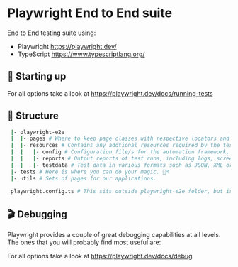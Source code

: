 # Playwright End to End suite

End to End testing suite using:

- Playwright https://playwright.dev/
- TypeScript https://www.typescriptlang.org/

## 🤖 Starting up

For all options take a look at https://playwright.dev/docs/running-tests

## 📁 Structure

```sh
 |- playwright-e2e
 |  |- pages # Where to keep page classes with respective locators and methods.
 |  |- resources # Contains any addtional resources required by the tests, such as images, videos, or audio files.
 |  |   |- config # Configuration file/s for the automation framework, such as settings, test data parameters etc.
 |  |   |- reports # Output reports of test runs, including logs, screenshots and metrics.
 |  |   |- testdata # Test data in various formats such as JSON, XML or CSV.
 |- tests # Here is where you can do your magic. 🧙‍♂️
 |- utils # Sets of pages for our applications.

 playwright.config.ts # This sits outside playwright-e2e folder, but is the config file for playwright only tests.
```


## 🎬 Debugging

Playwright provides a couple of great debugging capabilities at all levels. The ones that you will probably find most useful are:

For all options take a look at https://playwright.dev/docs/debug